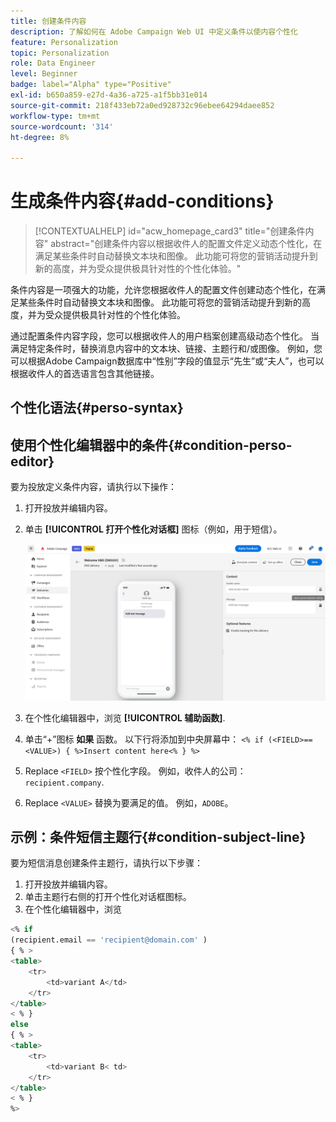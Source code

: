 ```yaml
---
title: 创建条件内容
description: 了解如何在 Adobe Campaign Web UI 中定义条件以使内容个性化
feature: Personalization
topic: Personalization
role: Data Engineer
level: Beginner
badge: label="Alpha" type="Positive"
exl-id: b650a859-e27d-4a36-a725-a1f5bb31e014
source-git-commit: 218f433eb72a0ed928732c96ebee64294daee852
workflow-type: tm+mt
source-wordcount: '314'
ht-degree: 8%

---
```


# 生成条件内容{#add-conditions}

>[!CONTEXTUALHELP]
>id="acw_homepage_card3"
>title="创建条件内容"
>abstract="创建条件内容以根据收件人的配置文件定义动态个性化，在满足某些条件时自动替换文本块和图像。 此功能可将您的营销活动提升到新的高度，并为受众提供极具针对性的个性化体验。"

条件内容是一项强大的功能，允许您根据收件人的配置文件创建动态个性化，在满足某些条件时自动替换文本块和图像。 此功能可将您的营销活动提升到新的高度，并为受众提供极具针对性的个性化体验。

通过配置条件内容字段，您可以根据收件人的用户档案创建高级动态个性化。 当满足特定条件时，替换消息内容中的文本块、链接、主题行和/或图像。 例如，您可以根据Adobe Campaign数据库中“性别”字段的值显示“先生”或“夫人”，也可以根据收件人的首选语言包含其他链接。

## 个性化语法{#perso-syntax}

## 使用个性化编辑器中的条件{#condition-perso-editor}

要为投放定义条件内容，请执行以下操作：

1. 打开投放并编辑内容。
1. 单击 **[!UICONTROL 打开个性化对话框]** 图标（例如，用于短信）。

   ![](assets/open-perso-editor-sms.png)

1. 在个性化编辑器中，浏览 **[!UICONTROL 辅助函数]**.
1. 单击“+”图标 **如果** 函数。 以下行将添加到中央屏幕中：
   `<% if (<FIELD>==<VALUE>) { %>Insert content here<% } %>`
1. Replace `<FIELD>` 按个性化字段。 例如，收件人的公司： `recipient.company`.
1. Replace `<VALUE>` 替换为要满足的值。 例如，`ADOBE`。

## 示例：条件短信主题行{#condition-subject-line}

要为短信消息创建条件主题行，请执行以下步骤：

1. 打开投放并编辑内容。
1. 单击主题行右侧的打开个性化对话框图标。
1. 在个性化编辑器中，浏览


```sql
<% if 
(recipient.email == 'recipient@domain.com' ) 
{ % >
<table>
    <tr>
        <td>variant A</td>
    </tr>
</table>
< % } 
else 
{ % >
<table>
    <tr>
        <td>variant B< td>
    </tr>
</table>
< % } 
%>
```
